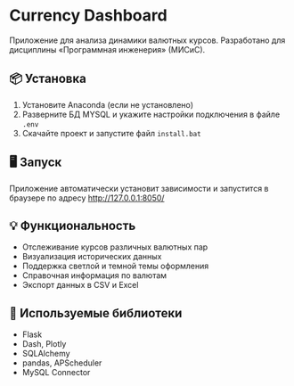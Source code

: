 # Currency Dashboard

Приложение для анализа динамики валютных курсов. Разработано для дисциплины «Программная инженерия» (МИСиС).

## 📦 Установка

1. Установите Anaconda (если не установлено)
2. Разверните БД MYSQL и укажите настройки подключения в файле `.env`
3. Скачайте проект и запустите файл `install.bat`

## 🖥 Запуск

Приложение автоматически установит зависимости и запустится в браузере по адресу http://127.0.0.1:8050/

## 💡 Функциональность

- Отслеживание курсов различных валютных пар
- Визуализация исторических данных
- Поддержка светлой и темной темы оформления
- Справочная информация по валютам
- Экспорт данных в CSV и Excel

## 🧰 Используемые библиотеки

- Flask
- Dash, Plotly
- SQLAlchemy
- pandas, APScheduler
- MySQL Connector
